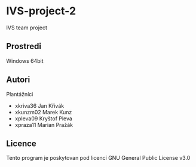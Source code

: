 # IVS-project-2
IVS team project

Prostredi
---------

Windows 64bit

Autori
------

Plantážníci
- xkriva36 Jan Křivák
- xkunzm02 Marek Kunz
- xpleva09 Kryštof Pleva 
- xpraza11 Marian Pražák 

Licence
-------

Tento program je poskytovan pod licencí GNU General Public License v3.0
